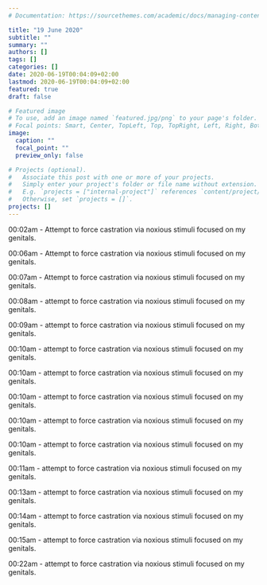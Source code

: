 ```yaml
---
# Documentation: https://sourcethemes.com/academic/docs/managing-content/

title: "19 June 2020"
subtitle: ""
summary: ""
authors: []
tags: []
categories: []
date: 2020-06-19T00:04:09+02:00
lastmod: 2020-06-19T00:04:09+02:00
featured: true
draft: false

# Featured image
# To use, add an image named `featured.jpg/png` to your page's folder.
# Focal points: Smart, Center, TopLeft, Top, TopRight, Left, Right, BottomLeft, Bottom, BottomRight.
image:
  caption: ""
  focal_point: ""
  preview_only: false

# Projects (optional).
#   Associate this post with one or more of your projects.
#   Simply enter your project's folder or file name without extension.
#   E.g. `projects = ["internal-project"]` references `content/project/deep-learning/index.md`.
#   Otherwise, set `projects = []`.
projects: []
---
```


00:02am - Attempt to force castration via noxious stimuli focused on my genitals.

00:06am - Attempt to force castration via noxious stimuli focused on my genitals.

00:07am - Attempt to force castration via noxious stimuli focused on my genitals.

00:08am - attempt to force castration via noxious stimuli focused on my genitals.

00:09am - attempt to force castration via noxious stimuli focused on my genitals.

00:10am - attempt to force castration via noxious stimuli focused on my genitals.

00:10am - attempt to force castration via noxious stimuli focused on my genitals.

00:10am - attempt to force castration via noxious stimuli focused on my genitals.

00:10am - attempt to force castration via noxious stimuli focused on my genitals.

00:10am - attempt to force castration via noxious stimuli focused on my genitals.

00:11am - attempt to force castration via noxious stimuli focused on my genitals.

00:13am - attempt to force castration via noxious stimuli focused on my genitals.

00:14am - attempt to force castration via noxious stimuli focused on my genitals.

00:15am - attempt to force castration via noxious stimuli focused on my genitals.

00:22am - attempt to force castration via noxious stimuli focused on my genitals.
